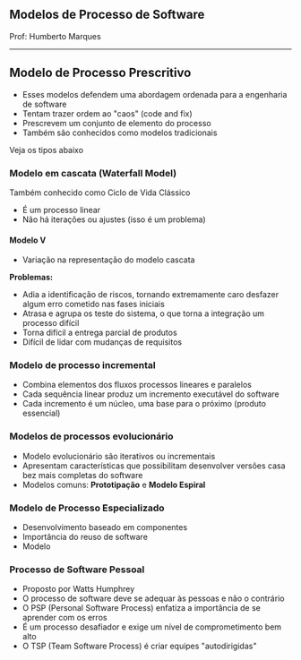 ## Modelos de Processo de Software

Prof: Humberto Marques

----

## Modelo de Processo Prescritivo
- Esses modelos defendem uma abordagem ordenada para a engenharia de software
- Tentam trazer ordem ao "caos" (code and fix)
- Prescrevem um conjunto de elemento do processo
- Também são conhecidos como modelos tradicionais

Veja os tipos abaixo

### Modelo em cascata (Waterfall Model)
Também conhecido como Ciclo de Vida Clássico

- É um processo linear
- Não há iterações ou ajustes (isso é um problema)

#### Modelo V
- Variação na representação do modelo cascata

**Problemas:**
- Adia a identificação de riscos, tornando extremamente caro desfazer algum erro cometido nas fases iniciais
- Atrasa e agrupa os teste do sistema, o que torna a integração um processo difícil
- Torna difícil a entrega parcial de produtos
- Difícil de lidar com mudanças de requisitos

### Modelo de processo incremental
- Combina elementos dos fluxos processos lineares e paralelos
- Cada sequência linear produz um incremento executável do software
- Cada incremento é um núcleo, uma base para o próximo (produto essencial)

### Modelos de processos evolucionário
- Modelo evolucionário são iterativos ou incrementais
- Apresentam características que possibilitam desenvolver versões casa bez mais completas do software
- Modelos comuns: **Prototipação** e **Modelo Espiral**

### Modelo de Processo Especializado
- Desenvolvimento baseado em componentes
- Importância do reuso de software
- Modelo

### Processo de Software Pessoal
- Proposto por Watts Humphrey
- O processo de software deve se adequar às pessoas e não o contrário
- O PSP (Personal Software Process) enfatiza a importância de se aprender com os erros
- É um processo desafiador e exige um nível de comprometimento bem alto
- O TSP (Team Software Process) é criar equipes "autodirigidas"